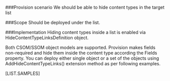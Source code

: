 <properties
	  pageTitle="HideContentTypeLinksDefinition"
    pageName="HideContentTypeLinksDefinition"
    parentPageId="47941"
/>

###Provision scenario
We should be able to hide content types in the target list

###Scope
Should be deployed under the list.

###Implementation
Hiding content types inside a list is enabled via HideContentTypeLinksDefinition object.

Both CSOM/SSOM object models are supported. 
Provision makes fields non-required and hide them inside the content type according the Fields property. 
You can deploy either single object or a set of the objects using AddHideContentTypeLinks() extension method as per following examples.

[LIST.SAMPLES]